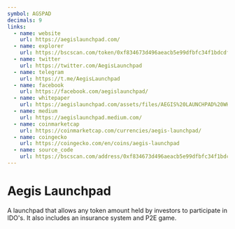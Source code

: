```yaml
---
symbol: AGSPAD
decimals: 9
links:
  - name: website
    url: https://aegislaunchpad.com/
  - name: explorer
    url: https://bscscan.com/token/0xf834673d496aeacb5e99dfbfc34f1bdcdf81d7bd
  - name: twitter
    url: https://twitter.com/AegisLaunchpad
  - name: telegram
    url: https://t.me/AegisLaunchpad
  - name: facebook
    url: https://facebook.com/aegislaunchpad/
  - name: whitepaper
    url: https://aegislaunchpad.com/assets/files/AEGIS%20LAUNCHPAD%20WHITEPAPER%201.0%20c2p%20102221%20b.pdf
  - name: medium
    url: https://aegislaunchpad.medium.com/
  - name: coinmarketcap
    url: https://coinmarketcap.com/currencies/aegis-launchpad/
  - name: coingecko
    url: https://coingecko.com/en/coins/aegis-launchpad
  - name: source_code
    url: https://bscscan.com/address/0xf834673d496aeacb5e99dfbfc34f1bdcdf81d7bd#code
---
```


# Aegis Launchpad

A launchpad that allows any token amount held by investors to participate in IDO's. It also includes an insurance system and P2E game.
